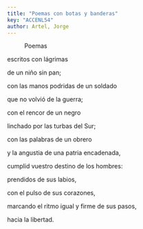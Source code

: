 ```yaml
---
title: "Poemas con botas y banderas"
key: "ACCENL54"
author: Artel, Jorge
---
```

<div data-schema-version="8"><p style="padding-left: 40px" data-indent="1">Poemas</p> <p>escritos con lágrimas</p> <p>de un niño sin pan;</p> <p>con las manos podridas de un soldado</p> <p>que no volvió de la guerra;</p> <p>con el rencor de un negro</p> <p>linchado por las turbas del Sur;</p> <p>con las palabras de un obrero</p> <p>y la angustia de una patria encadenada,</p> <p>cumplid vuestro destino de los hombres:</p> <p>prendidos de sus labios,</p> <p>con el pulso de sus corazones,</p> <p>marcando el ritmo igual y firme de sus pasos,</p> <p>hacia la libertad.</p> </div>